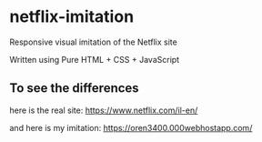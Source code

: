 # netflix-imitation
Responsive visual imitation of the Netflix site

Written using Pure HTML + CSS + JavaScript

## To see the differences 
here is the real site:
https://www.netflix.com/il-en/

and here is my imitation:
https://oren3400.000webhostapp.com/

